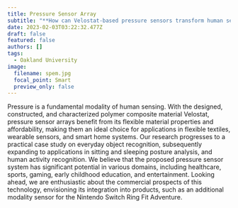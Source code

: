 ```yaml
---
title: Pressure Sensor Array
subtitle: "**How can Velostat-based pressure sensors transform human sensing in diverse applications?**"
date: 2023-02-03T03:22:32.477Z
draft: false
featured: false
authors: []
tags:
  - Oakland University
image:
  filename: spem.jpg
  focal_point: Smart
  preview_only: false
---
```

Pressure is a fundamental modality of human sensing. With the designed, constructed, and characterized polymer composite material Velostat, pressure sensor arrays benefit from its flexible material properties and affordability, making them an ideal choice for applications in flexible textiles, wearable sensors, and smart home systems. Our research progresses to a practical case study on everyday object recognition, subsequently expanding to applications in sitting and sleeping posture analysis, and human activity recognition. We believe that the proposed pressure sensor system has significant potential in various domains, including healthcare, sports, gaming, early childhood education, and entertainment. Looking ahead, we are enthusiastic about the commercial prospects of this technology, envisioning its integration into products, such as an additional modality sensor for the Nintendo Switch Ring Fit Adventure.
